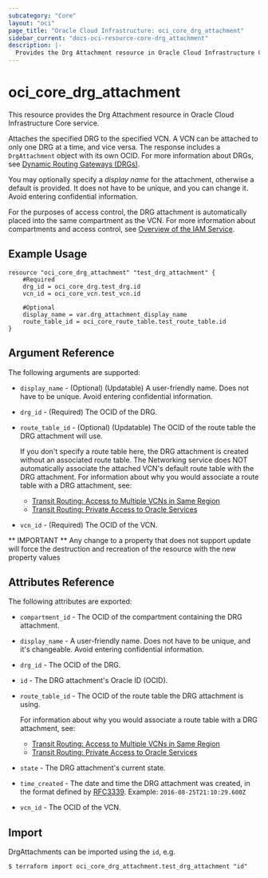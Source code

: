 ```yaml
---
subcategory: "Core"
layout: "oci"
page_title: "Oracle Cloud Infrastructure: oci_core_drg_attachment"
sidebar_current: "docs-oci-resource-core-drg_attachment"
description: |-
  Provides the Drg Attachment resource in Oracle Cloud Infrastructure Core service
---
```


# oci_core_drg_attachment
This resource provides the Drg Attachment resource in Oracle Cloud Infrastructure Core service.

Attaches the specified DRG to the specified VCN. A VCN can be attached to only one DRG at a time,
and vice versa. The response includes a `DrgAttachment` object with its own OCID. For more
information about DRGs, see
[Dynamic Routing Gateways (DRGs)](https://docs.cloud.oracle.com/iaas/Content/Network/Tasks/managingDRGs.htm).

You may optionally specify a *display name* for the attachment, otherwise a default is provided.
It does not have to be unique, and you can change it. Avoid entering confidential information.

For the purposes of access control, the DRG attachment is automatically placed into the same compartment
as the VCN. For more information about compartments and access control, see
[Overview of the IAM Service](https://docs.cloud.oracle.com/iaas/Content/Identity/Concepts/overview.htm).


## Example Usage

```hcl
resource "oci_core_drg_attachment" "test_drg_attachment" {
	#Required
	drg_id = oci_core_drg.test_drg.id
	vcn_id = oci_core_vcn.test_vcn.id

	#Optional
	display_name = var.drg_attachment_display_name
	route_table_id = oci_core_route_table.test_route_table.id
}
```

## Argument Reference

The following arguments are supported:

* `display_name` - (Optional) (Updatable) A user-friendly name. Does not have to be unique. Avoid entering confidential information. 
* `drg_id` - (Required) The OCID of the DRG.
* `route_table_id` - (Optional) (Updatable) The OCID of the route table the DRG attachment will use.

	If you don't specify a route table here, the DRG attachment is created without an associated route table. The Networking service does NOT automatically associate the attached VCN's default route table with the DRG attachment. For information about why you would associate a route table with a DRG attachment, see:
	* [Transit Routing: Access to Multiple VCNs in Same Region](https://docs.cloud.oracle.com/iaas/Content/Network/Tasks/transitrouting.htm)
	* [Transit Routing: Private Access to Oracle Services](https://docs.cloud.oracle.com/iaas/Content/Network/Tasks/transitroutingoracleservices.htm) 
* `vcn_id` - (Required) The OCID of the VCN. 


** IMPORTANT **
Any change to a property that does not support update will force the destruction and recreation of the resource with the new property values

## Attributes Reference

The following attributes are exported:

* `compartment_id` - The OCID of the compartment containing the DRG attachment.
* `display_name` - A user-friendly name. Does not have to be unique, and it's changeable. Avoid entering confidential information. 
* `drg_id` - The OCID of the DRG.
* `id` - The DRG attachment's Oracle ID (OCID).
* `route_table_id` - The OCID of the route table the DRG attachment is using.

	For information about why you would associate a route table with a DRG attachment, see:
	* [Transit Routing: Access to Multiple VCNs in Same Region](https://docs.cloud.oracle.com/iaas/Content/Network/Tasks/transitrouting.htm)
	* [Transit Routing: Private Access to Oracle Services](https://docs.cloud.oracle.com/iaas/Content/Network/Tasks/transitroutingoracleservices.htm) 
* `state` - The DRG attachment's current state.
* `time_created` - The date and time the DRG attachment was created, in the format defined by [RFC3339](https://tools.ietf.org/html/rfc3339).  Example: `2016-08-25T21:10:29.600Z` 
* `vcn_id` - The OCID of the VCN. 

## Import

DrgAttachments can be imported using the `id`, e.g.

```
$ terraform import oci_core_drg_attachment.test_drg_attachment "id"
```

